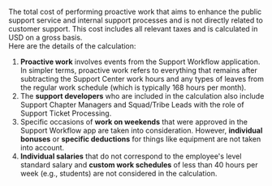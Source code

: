 The total cost of performing proactive work that aims to enhance the public support service and internal support processes and is not directly related to customer support. This cost includes all relevant taxes and is calculated in USD on a gross basis.<br>
Here are the details of the calculation:
1.	**Proactive work** involves events from the Support Workflow application. In simpler terms, proactive work refers to everything that remains after subtracting the Support Center work hours and any types of leaves from the regular work schedule (which is typically 168 hours per month).
2.	The **support developers** who are included in the calculation also include Support Chapter Managers and Squad/Tribe Leads with the role of Support Ticket Processing.
3.	Specific occasions of **work on weekends** that were approved in the Support Workflow app are taken into consideration. However, **individual bonuses** or **specific deductions** for things like equipment are not taken into account.
4.	**Individual salaries** that do not correspond to the employee's level standard salary and **custom work schedules** of less than 40 hours per week (e.g., students) are not considered in the calculation.
